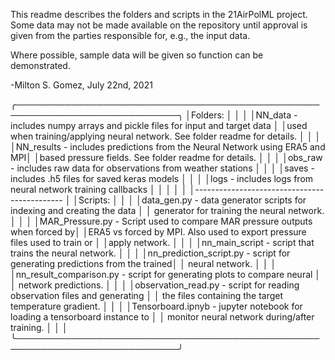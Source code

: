This readme describes the folders and scripts in the 21AirPolML project. Some
data may not be made available on the repository until approval is given from
the parties responsible for, e.g., the input data.

Where possible, sample data will be given so function can be demonstrated.

-Milton S. Gomez, July 22nd, 2021

╭────────────────────────────────────────────────────────────────────────────╮
│Folders:                                                                    │
│                                                                            │
│NN_data - includes numpy arrays and pickle files for input and target data  │
│used when training/applying neural network. See folder readme for details.  │
│                                                                            │
│NN_results - includes predictions from the Neural Network using ERA5 and MPI│
│based pressure fields. See folder readme for details.                       │
│                                                                            │
│obs_raw - includes raw data for observations from weather stations          │
│                                                                            │
│saves - includes .h5 files for saved keras models                           │
│                                                                            │
│logs - includes logs from neural network training callbacks                 │
│                                                                            │
│                                                                            │
│---------------------------------------------                               │
│Scripts:                                                                    │
│                                                                            │
│data_gen.py - data generator scripts for indexing and creating the data     │
│    generator for training the neural network.                              │
│                                                                            │
│MAR_Pressure.py - Script used to compare MAR pressure outputs when forced by│
│ERA5 vs forced by MPI. Also used to export pressure files used to train or  │
│apply network.                                                              │
│                                                                            │
│nn_main_script - script that trains the neural network.                     │
│                                                                            │
│nn_prediction_script.py - script for generating predictions from the trained│
│    neural network.                                                         │
│                                                                            │
│nn_result_comparison.py - script for generating plots to compare neural     │
│    network predictions.                                                    │
│                                                                            │
│observation_read.py - script for reading observation files and generating   │
│    the files containing the target temperature gradient.                   │
│                                                                            │
│Tensorboard.ipnyb - jupyter notebook for loading a tensorboard instance to  │
│    monitor neural network during/after training.                           │
│                                                                            │
╰────────────────────────────────────────────────────────────────────────────╯
